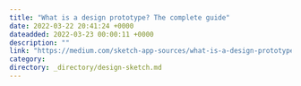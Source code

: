 ```yaml
---
title: "What is a design prototype? The complete guide"
date: 2022-03-22 20:41:24 +0000
dateadded: 2022-03-23 00:00:11 +0000
description: ""
link: "https://medium.com/sketch-app-sources/what-is-a-design-prototype-the-complete-guide-f79cce54c50e?source=rss----d23119b14977---4"
category:
directory: _directory/design-sketch.md
---
```

